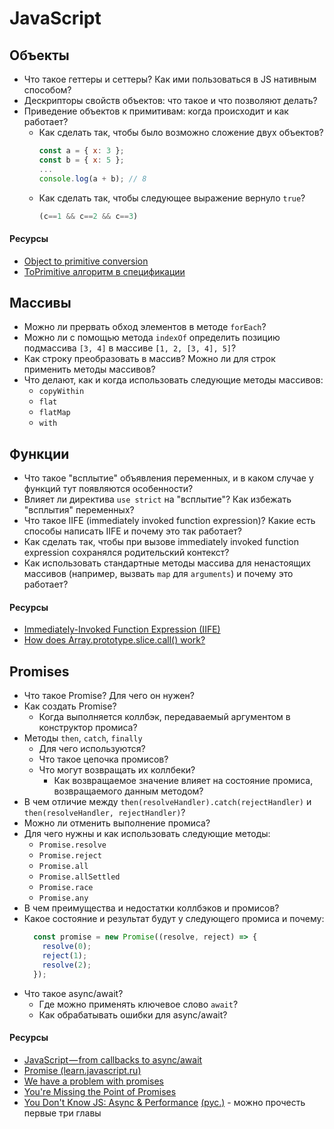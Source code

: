 # JavaScript

## Объекты

+ Что такое геттеры и сеттеры? Как ими пользоваться в JS нативным способом?
+ Дескрипторы свойств объектов: что такое и что позволяют делать?
+ Приведение объектов к примитивам: когда происходит и как работает?
  + Как сделать так, чтобы было возможно сложение двух объектов?
    ```javascript
    const a = { x: 3 };
    const b = { x: 5 };
    ...
    console.log(a + b); // 8
    ```
  + Как сделать так, чтобы следующее выражение вернуло `true`?
    ```javascript
    (c==1 && c==2 && c==3)
    ```

#### Ресурсы

+ [Object to primitive conversion](https://javascript.info/object-toprimitive)
+ [ToPrimitive алгоритм в спецификации](https://www.ecma-international.org/ecma-262/9.0/index.html#sec-toprimitive)

## Массивы

+ Можно ли прервать обход элементов в методе `forEach`?
+ Можно ли с помощью метода `indexOf` определить позицию подмассива `[3, 4]` в массиве `[1, 2, [3, 4], 5]`?
+ Как строку преобразовать в массив? Можно ли для строк применить методы массивов?
+ Что делают, как и когда использовать следующие методы массивов:
  * `copyWithin`
  * `flat`
  * `flatMap`
  * `with`

## Функции

+ Что такое "всплытие" объявления переменных, и в каком случае у функций тут появляются особенности?
+ Влияет ли директива `use strict` на "всплытие"? Как избежать "всплытия" переменных?
+ Что такое IIFE (immediately invoked function expression)? Какие есть способы написать IIFE и почему это так работает?
+ Как сделать так, чтобы при вызове immediately invoked function expression сохранялся родительский контекст?
+ Как использовать стандартные методы массива для ненастоящих массивов (например, вызвать `map` для `arguments`) и почему это работает?

#### Ресурсы

+ [Immediately-Invoked Function Expression (IIFE)](http://benalman.com/news/2010/11/immediately-invoked-function-expression/)
+ [How does Array.prototype.slice.call() work?](https://stackoverflow.com/questions/7056925/how-does-array-prototype-slice-call-work)

## Promises

* Что такое Promise? Для чего он нужен?
* Как создать Promise?
  * Когда выполняется коллбэк, передаваемый аргументом в конструктор промиса?
* Методы `then`, `catch`, `finally`
  * Для чего используются?
  * Что такое цепочка промисов?
  * Что могут возвращать их коллбеки?
    * Как возвращаемое значение влияет на состояние промиса, возвращаемого данным методом?
* В чем отличие между `then(resolveHandler).catch(rejectHandler)` и `then(resolveHandler, rejectHandler)`?
* Можно ли отменить выполнение промиса?
* Для чего нужны и как использовать следующие методы:
  * `Promise.resolve`
  * `Promise.reject`
  * `Promise.all`
  * `Promise.allSettled`
  * `Promise.race`
  * `Promise.any`
* В чем преимущества и недостатки коллбэков и промисов?
* Какое состояние и результат будут у следующего промиса и почему:
  ```javascript
    const promise = new Promise((resolve, reject) => {
      resolve(0);
      reject(1);
      resolve(2);
    });
  ```
* Что такое async/await?
  * Где можно применять ключевое слово `await`?
  * Как обрабатывать ошибки для async/await?
  
#### Ресурсы

* [JavaScript — from callbacks to async/await](https://medium.freecodecamp.org/javascript-from-callbacks-to-async-await-1cc090ddad99)
* [Promise (learn.javascript.ru)](https://learn.javascript.ru/promise)
* [We have a problem with promises](https://pouchdb.com/2015/05/18/we-have-a-problem-with-promises.html)
* [You're Missing the Point of Promises](https://blog.domenic.me/youre-missing-the-point-of-promises/#toc_1)
* [You Don't Know JS: Async & Performance](https://github.com/leonardomso/You-Dont-Know-JS/tree/master/async%20%26%20performance) [(рус.)](https://github.com/devSchacht/You-Dont-Know-JS/tree/master/async%20%26%20performance) - можно прочесть первые три главы